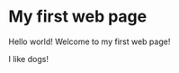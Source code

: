<html>
<head>
 <h1>My first web page</h1>
</head>
<body>
 Hello world! Welcome to my first
web page!
 
 I like dogs!
</body>
</html>
